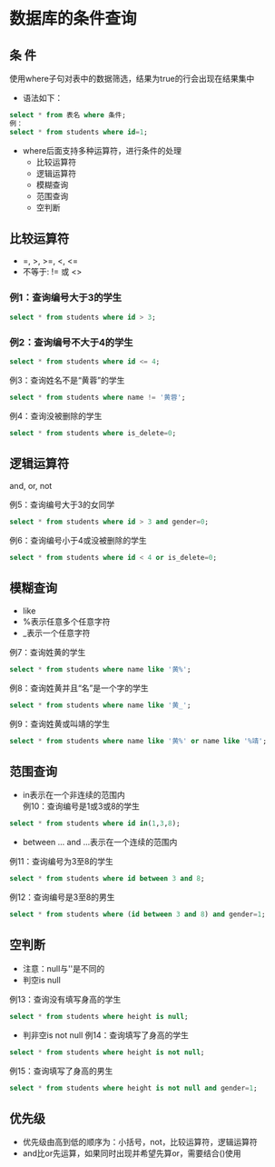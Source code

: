 数据库的条件查询  
=====

## 条 件
使用where子句对表中的数据筛选，结果为true的行会出现在结果集中

- 语法如下： 
```SQL
select * from 表名 where 条件;
例：
select * from students where id=1;
``` 
* where后面支持多种运算符，进行条件的处理  
  * 比较运算符  
  * 逻辑运算符  
  * 模糊查询  
  * 范围查询  
  * 空判断  
  
## 比较运算符  
- =,  >,  >=,  <,  <=  
- 不等于: != 或 <>  

### 例1：查询编号大于3的学生  
```SQL
select * from students where id > 3;  
```
### 例2：查询编号不大于4的学生  
```SQL
select * from students where id <= 4;  
```
例3：查询姓名不是“黄蓉”的学生  
```SQL
select * from students where name != '黄蓉';
```
例4：查询没被删除的学生  
```SQL
select * from students where is_delete=0;
```

## 逻辑运算符  
and,  or,  not

例5：查询编号大于3的女同学  
```SQL
select * from students where id > 3 and gender=0;
```
例6：查询编号小于4或没被删除的学生  
```SQL
select * from students where id < 4 or is_delete=0;
```

## 模糊查询  
- like  
- %表示任意多个任意字符  
- _表示一个任意字符  

例7：查询姓黄的学生  
```SQL
select * from students where name like '黄%';
```
例8：查询姓黄并且“名”是一个字的学生  
```SQL
select * from students where name like '黄_';
```
例9：查询姓黄或叫靖的学生  
```SQL
select * from students where name like '黄%' or name like '%靖';
```

## 范围查询  
- in表示在一个非连续的范围内  
例10：查询编号是1或3或8的学生
```SQL
select * from students where id in(1,3,8);
```  
- between ... and ...表示在一个连续的范围内  

例11：查询编号为3至8的学生  
```SQL
select * from students where id between 3 and 8;
```  

例12：查询编号是3至8的男生  
```SQL
select * from students where (id between 3 and 8) and gender=1;
```  

## 空判断  
- 注意：null与''是不同的
- 判空is null

例13：查询没有填写身高的学生  
```SQL
select * from students where height is null;
```

- 判非空is not null
例14：查询填写了身高的学生
```SQL
select * from students where height is not null;
```
例15：查询填写了身高的男生
```SQL
select * from students where height is not null and gender=1;
```

## 优先级  
- 优先级由高到低的顺序为：小括号，not，比较运算符，逻辑运算符  
- and比or先运算，如果同时出现并希望先算or，需要结合()使用  























